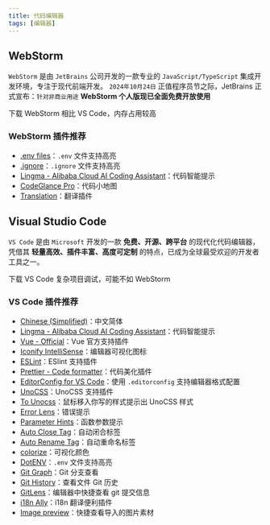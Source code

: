 ```yaml
---
title: 代码编辑器
tags: [编辑器]
---
```


<script setup>
import { NButton, NTag, NFlex } from 'naive-ui'

const open = (url) => window.open(url)
</script>

## WebStorm

`WebStorm` 是由 `JetBrains` 公司开发的一款专业的 `JavaScript/TypeScript` 集成开发环境，专注于现代前端开发。
`2024年10月24日` 正值程序员节之际，JetBrains 正式宣布：`针对非商业用途` **WebStorm 个人版现已全面免费开放使用**

<NFlex align="center">
  <NButton type="primary" @click="open('https://www.jetbrains.com/webstorm/')">下载 WebStorm</NButton>
  <NTag type="warning">
    相比 VS Code，内存占用较高
  </NTag>
</NFlex>

### WebStorm 插件推荐

- [.env files](https://plugins.jetbrains.com/plugin/9525--env-files)：`.env` 文件支持高亮
- [.ignore](https://plugins.jetbrains.com/plugin/7495--ignore)：`.ignore` 文件支持高亮
- [Lingma - Alibaba Cloud AI Coding Assistant](https://plugins.jetbrains.com/plugin/17809-lingma--alibaba-cloud-ai-coding-assistant)：代码智能提示
- [CodeGlance Pro](https://plugins.jetbrains.com/plugin/18824-codeglance-pro)：代码小地图
- [Translation](https://plugins.jetbrains.com/plugin/8579-translation)：翻译插件

## Visual Studio Code

`VS Code` 是由 `Microsoft` 开发的一款 **免费、开源、跨平台** 的现代化代码编辑器，凭借其 **轻量高效、插件丰富、高度可定制** 的特点，已成为全球最受欢迎的开发者工具之一。

<NFlex align="center">
  <NButton type="primary" @click="open('https://code.visualstudio.com/')">下载 VS Code</NButton>
  <NTag type="warning">
    复杂项目调试，可能不如 WebStorm
  </NTag>
</NFlex>

### VS Code 插件推荐

- [Chinese (Simplified)](https://marketplace.visualstudio.com/items?itemName=MS-CEINTL.vscode-language-pack-zh-hans)：中文简体
- [Lingma - Alibaba Cloud AI Coding Assistant](https://marketplace.visualstudio.com/items?itemName=Alibaba-Cloud.tongyi-lingma)：代码智能提示
- [Vue - Official](https://marketplace.visualstudio.com/items?itemName=Vue.volar)：Vue 官方支持插件
- [Iconify IntelliSense](https://marketplace.visualstudio.com/items?itemName=antfu.iconify)：编辑器可视化图标
- [ESLint](https://marketplace.visualstudio.com/items?itemName=dbaeumer.vscode-eslint)：ESlint 支持插件
- [Prettier - Code formatter](https://marketplace.visualstudio.com/items?itemName=esbenp.prettier-vscode)：代码美化插件
- [EditorConfig for VS Code](https://marketplace.visualstudio.com/items?itemName=EditorConfig.EditorConfig)：使用 `.editorconfig` 支持编辑器格式配置
- [UnoCSS](https://marketplace.visualstudio.com/items?itemName=antfu.unocss)：UnoCSS 支持插件
- [To Unocss](https://marketplace.visualstudio.com/items?itemName=simonhe.to-unocss)：鼠标移入你写的样式提示出 UnoCSS 样式
- [Error Lens](https://marketplace.visualstudio.com/items?itemName=usernamehw.errorlens)：错误提示
- [Parameter Hints](https://marketplace.visualstudio.com/items?itemName=DominicVonk.parameter-hints)：函数参数提示
- [Auto Close Tag](https://marketplace.visualstudio.com/items?itemName=formulahendry.auto-close-tag)：自动闭合标签
- [Auto Rename Tag](https://marketplace.visualstudio.com/items?itemName=formulahendry.auto-rename-tag)：自动重命名标签
- [colorize](https://marketplace.visualstudio.com/items?itemName=kamikillerto.vscode-colorize)：可视化颜色
- [DotENV](https://marketplace.visualstudio.com/items?itemName=mikestead.dotenv)：`.env` 文件支持高亮
- [Git Graph](https://marketplace.visualstudio.com/items?itemName=mhutchie.git-graph)：Git 分支查看
- [Git History](https://marketplace.visualstudio.com/items?itemName=donjayamanne.githistory)：查看文件 Git 历史
- [GitLens](https://marketplace.visualstudio.com/items?itemName=eamodio.gitlens)：编辑器中快捷查看 git 提交信息
- [i18n Ally](https://marketplace.visualstudio.com/items?itemName=Lokalise.i18n-ally)：i18n 翻译便利插件
- [Image preview](https://marketplace.visualstudio.com/items?itemName=kisstkondoros.vscode-gutter-preview)：快捷查看导入的图片素材
